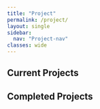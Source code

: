 ```yaml
---
title: "Project"
permalink: /project/
layout: single
sidebar:
  nav: "Project-nav"
classes: wide
---
```

<style>
.project-container {
 margin-bottom: 1.0em;
 display: grid;
 grid-template-columns: [number] 1.3em [content] auto;
 gap: 0.2em;
}

.project-number {
 font-size: 0.75em;
 grid-column: number;
 color: #666;
}

.project-content {
 grid-column: content;
}

.project-title {
 font-size: 0.75em;
 color: #333;
 margin-bottom: 0.2em;
}

.project-info {
 font-size: 0.75em;
 color: #666;
}

.project-company {
 color: #444;
 font-weight: 500;
}

.project-period {
 color: #777;
}
</style>


## Current Projects

## Completed Projects
<!-- 
<div class="project-container">
 <div class="project-number">[14]</div>
 <div class="project-content">
   <div class="project-title">OLED 공장 무인자동화를 위한 지능형 로봇 제어 기술 연구 개발</div>
   <div class="project-info">
     <span class="project-company">Samsung Display</span> |
     <span class="project-period">2024.03 - 2025.02</span>
   </div>
 </div>
</div>

<div class="project-container">
 <div class="project-number">[13]</div>
 <div class="project-content">
   <div class="project-title">상업용 로봇청소기의 빠른 매핑을 위한 탐색 주행 기술 개발</div>
   <div class="project-info">
     <span class="project-company">LG Electronics</span> |
     <span class="project-period">2024.03 - 2024.12</span>
   </div>
 </div>
</div>

<div class="project-container">
 <div class="project-number">[12]</div>
 <div class="project-content">
   <div class="project-title">과수원 내 로봇 주행 데이터</div>
   <div class="project-info">
     <span class="project-company">NIA(한국지능정보사회진흥원) with KIRO(한국로봇융합연구원)</span> |
     <span class="project-period">2023.07 - 2023.12</span>
   </div>
 </div>
</div>

<div class="project-container">
 <div class="project-number">[11]</div>
 <div class="project-content">
   <div class="project-title">강화학습 기반의 로봇 Palletizing 솔루션 개발</div>
   <div class="project-info">
     <span class="project-company">SBA(서울경제진흥원) with AgileSoDA</span> |
     <span class="project-period">2022.08 - 2023.07</span>
   </div>
 </div>
</div>

<div class="project-container">
 <div class="project-number">[10]</div>
 <div class="project-content">
   <div class="project-title">V2V 기반 자율자동차의 인지 및 경로 생성을 위한 인공지능 기술 개발</div>
   <div class="project-info">
     <span class="project-company">NRF(한국연구재단)</span> |
     <span class="project-period">2022.06 - 2025.02</span>
   </div>
 </div>
</div>

<div class="project-container">
 <div class="project-number">[9]</div>
 <div class="project-content">
   <div class="project-title">로봇시스템을 위한 물체 검출 비전 시스템 개발</div>
   <div class="project-info">
     <span class="project-company">SEBA</span> |
     <span class="project-period">2022.06 - 2022.11</span>
   </div>
 </div>
</div>

<div class="project-container">
 <div class="project-number">[8]</div>
 <div class="project-content">
   <div class="project-title">골목길 주행 상황에서 장애물 회피를 위한 횡방향 경로 생성 알고리즘 개발</div>
   <div class="project-info">
     <span class="project-company">Hyundai NGV</span> |
     <span class="project-period">2022.05 - 2023.02</span>
   </div>
 </div>
</div>

<div class="project-container">
 <div class="project-number">[7]</div>
 <div class="project-content">
   <div class="project-title">로봇청소기용 DX 평가 시스템 구축 및 구속률 평가 자동화 알고리즘 연구</div>
   <div class="project-info">
     <span class="project-company">LG Electronics</span> |
     <span class="project-period">2020.11 - 2021.10</span>
   </div>
 </div>
</div>


<div class="project-container">
 <div class="project-number">[6]</div>
 <div class="project-content">
   <div class="project-title">딥러닝을 활용한 음영 영역이 포함된 영상 내 물체인식 성능 개선</div>
   <div class="project-info">
     <span class="project-company">Hyundai NGV</span> |
     <span class="project-period">2020.11 - 2021.06</span>
   </div>
 </div>
</div>

<div class="project-container">
 <div class="project-number">[5]</div>
 <div class="project-content">
   <div class="project-title">로봇청소기 실환경 구속평가 시험 규격확립</div>
   <div class="project-info">
     <span class="project-company">LG Electronics</span> |
     <span class="project-period">2020.04 - 2020.07</span>
   </div>
 </div>
</div>

<div class="project-container">
 <div class="project-number">[4]</div>
 <div class="project-content">
   <div class="project-title">딥러닝 이용한 영상인지 네트워크의 조도에 의한 한계상황 검출을 위한 기술 개발</div>
   <div class="project-info">
     <span class="project-company">Hyundai NGV</span> |
     <span class="project-period">2019.11 - 2020.04</span>
   </div>
 </div>
</div>

<div class="project-container">
 <div class="project-number">[3]</div>
 <div class="project-content">
   <div class="project-title">차세대 통합 안전 지원 시스템을 위한 자기학습 운전환경 인지지도 개발</div>
   <div class="project-info">
     <span class="project-company">NRF(한국연구재단)</span> |
     <span class="project-period">2019.02 - 2022.06</span>
   </div>
 </div>
</div>

<div class="project-container">
 <div class="project-number">[2]</div>
 <div class="project-content">
   <div class="project-title">무인 운송을 위한 주행 환경 인식 기술 및 제어 기술 개발</div>
   <div class="project-info">
     <span class="project-company">NRF(한국연구재단)</span> |
     <span class="project-period">2019.11 - 2021.02</span>
   </div>
 </div>
</div>

<div class="project-container">
 <div class="project-number">[1]</div>
 <div class="project-content">
   <div class="project-title">다중 생체신호를 이용한 사용자 상태인식 기술 개발</div>
   <div class="project-info">
     <span class="project-company">NRF(한국연구재단)</span> |
     <span class="project-period">2018.03 - 2019.11</span>
   </div>
 </div>
</div> -->